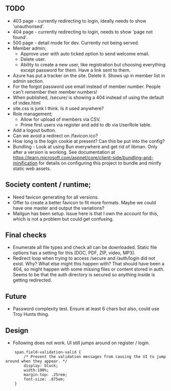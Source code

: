 ﻿## TODO

* 403 page - currently redirecting to login, ideally needs to show 'unauthorised'.
* 404 page - currently redirecting to login, needs to show 'page not found'.
* 500 page - detail mode for dev. Currently not being served.
* Member admin;
	* Approve user with auto ticked option to send welcome email.
	* Delete user.
	* Ability to create a new user, like registration but choosing everything except password for them. Have a link sent to them.
* Azure has put a tracker on the site. Delete it. Shows up in member list in admin section.
* For the forgot password use email instead of member number. People can't remember their member numbers!
* When published, /secure/ is showing a 404 instead of using the default of index.html
* site.css is junk I think. Is it used anywhere?
* Role management;
	* Allow for upload of members via CSV.
	* Prime first users via register and add to db via UserRole table.
* Add a logout button.
* Can we avoid a redirect on /favicon.ico?
* How long is the login cookie at present? Can this be put into the config?
* Bundling - Look at using Bun everywhere and get rid of libman. Only after a version is working. See documentation at https://learn.microsoft.com/aspnet/core/client-side/bundling-and-minification
for details on configuring this project to bundle and minify static web assets.

## Society content / runtime;
* Need favicon generating for all versions.
* Offer to create a better favicon to fit more formats. Maybe we could have one master and output the variations?
* Mailgun has been setup. Issue here is that I own the account for this, which is not a problem but could get confusing.

## Final checks
* Enumerate all file types and check all can be downloaded. Static file options has a setting for this (DOC, PDF, ZIP, video, MP3).
* Redirect loop when trying to access /secure and /auth/login did not exist. Why? What else might this happen with? That should have been a 404, so might happen with some missing files or content stored in auth. Seems to be that the auth directory is secured so anything inside is getting redirected.

## Future
* Password complexity test. Ensure at least 6 chars but also, could use Troy Hunts thing.

## Design
* Following does not work. UI still jumps around on register / login.
```
	span.field-validation-valid {
	    /* Prevent the validation messages from causing the UI to jump around when they appear. */
		display: block;
		width:100%;
		margin-top: .25rem;
		font-size: .875em;
	}
```
